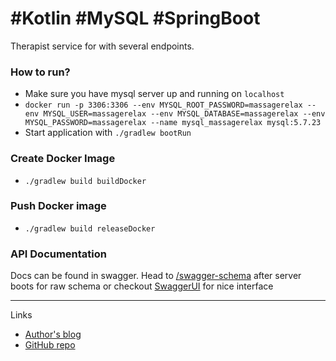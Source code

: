 #Kotlin #MySQL #SpringBoot 
=============


Therapist service for with several endpoints.


### How to run?

* Make sure you have mysql server up and running on `localhost`
* `docker run -p 3306:3306 --env MYSQL_ROOT_PASSWORD=massagerelax --env MYSQL_USER=massagerelax --env MYSQL_DATABASE=massagerelax --env MYSQL_PASSWORD=massagerelax --name mysql_massagerelax mysql:5.7.23 `
* Start application with `./gradlew bootRun`

### Create Docker Image
* `./gradlew build buildDocker`

### Push Docker image
* `./gradlew build releaseDocker`

### API Documentation

Docs can be found in swagger. Head to [/swagger-schema](http://localhost:8081/swagger-schema)
after server boots for raw schema or checkout [SwaggerUI](http://localhost:8081/swagger-ui.html) for nice interface

-------------


Links
* [Author's blog](http://rux.vc)
* [GitHub repo](https://github.com/ruXlab/kotlin-todo-server)

